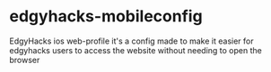 # edgyhacks-mobileconfig
EdgyHacks ios web-profile
it's a config made to make it easier for edgyhacks users to access the website without needing to open the browser
